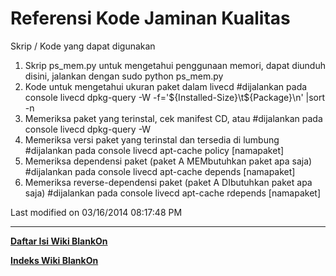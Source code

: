 # Referensi Kode Jaminan Kualitas

Skrip / Kode yang dapat digunakan
  1. Skrip ps_mem.py untuk mengetahui penggunaan memori, dapat diunduh di
      ​sini, jalankan dengan
      sudo python ps_mem.py
  1. Kode untuk mengetahui ukuran paket dalam livecd
      #dijalankan pada console livecd
      dpkg-query -W -f='${Installed-Size}\t${Package}\n' |sort -n
  1. Memeriksa paket yang terinstal, cek manifest CD, atau
      #dijalankan pada console livecd
      dpkg-query -W
  1. Memeriksa versi paket yang terinstal dan tersedia di lumbung
      #dijalankan pada console livecd
      apt-cache policy [namapaket]
  1. Memeriksa dependensi paket (paket A MEMbutuhkan paket apa saja)
      #dijalankan pada console livecd
      apt-cache depends [namapaket]
  1. Memeriksa reverse-dependensi paket (paket A DIbutuhkan paket apa saja)
      #dijalankan pada console livecd
      apt-cache rdepends [namapaket]

Last modified on 03/16/2014 08:17:48 PM


---
[**Daftar Isi Wiki BlankOn**](/DaftarIsi/README.md)
 
[**Indeks Wiki BlankOn**](/Indeks.md)
